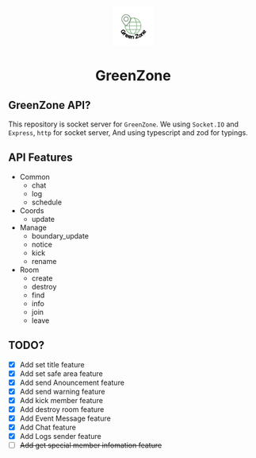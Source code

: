 <div align="center">
    <img src='./md/GreenZone_Circle.png' width=80 />
    <h1>GreenZone</h1>
</div>

## GreenZone API?
This repository is socket server for `GreenZone`.
We using `Socket.IO` and `Express`, `http` for socket server,
And using typescript and zod for typings.

## API Features
- Common
    - chat
    - log
    - schedule
- Coords
    - update
- Manage
    - boundary_update
    - notice
    - kick
    - rename
- Room
    - create
    - destroy
    - find
    - info
    - join
    - leave

## TODO?
- [x] Add set title feature
- [x] Add set safe area feature
- [x] Add send Anouncement feature
- [x] Add send warning feature
- [x] Add kick member feature
- [x] Add destroy room feature
- [x] Add Event Message feature
- [x] Add Chat feature
- [x] Add Logs sender feature
- [ ] ~~Add get special member infomation feature~~